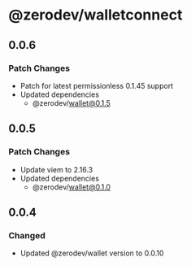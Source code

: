 # @zerodev/walletconnect

## 0.0.6

### Patch Changes

- Patch for latest permissionless 0.1.45 support
- Updated dependencies
  - @zerodev/wallet@0.1.5

## 0.0.5

### Patch Changes

- Update viem to 2.16.3
- Updated dependencies
  - @zerodev/wallet@0.1.0

## 0.0.4

### Changed

- Updated @zerodev/wallet version to 0.0.10
